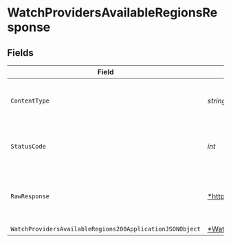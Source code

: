 # WatchProvidersAvailableRegionsResponse


## Fields

| Field                                                                                                                            | Type                                                                                                                             | Required                                                                                                                         | Description                                                                                                                      |
| -------------------------------------------------------------------------------------------------------------------------------- | -------------------------------------------------------------------------------------------------------------------------------- | -------------------------------------------------------------------------------------------------------------------------------- | -------------------------------------------------------------------------------------------------------------------------------- |
| `ContentType`                                                                                                                    | *string*                                                                                                                         | :heavy_check_mark:                                                                                                               | HTTP response content type for this operation                                                                                    |
| `StatusCode`                                                                                                                     | *int*                                                                                                                            | :heavy_check_mark:                                                                                                               | HTTP response status code for this operation                                                                                     |
| `RawResponse`                                                                                                                    | [*http.Response](https://pkg.go.dev/net/http#Response)                                                                           | :heavy_minus_sign:                                                                                                               | Raw HTTP response; suitable for custom response parsing                                                                          |
| `WatchProvidersAvailableRegions200ApplicationJSONObject`                                                                         | [*WatchProvidersAvailableRegions200ApplicationJSON](../../models/operations/watchprovidersavailableregions200applicationjson.md) | :heavy_minus_sign:                                                                                                               | 200                                                                                                                              |